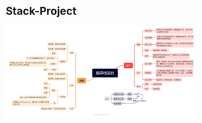 # Stack-Project

![image](https://github.com/NianGuu/Stack-Project/blob/main/%E9%A1%BA%E5%BA%8F%E6%A0%88%E9%A1%B9%E7%9B%AE.png)

